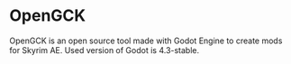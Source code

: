 # OpenGCK
OpenGCK is an open source tool made with Godot Engine to create mods for Skyrim AE.
Used version of Godot is 4.3-stable.
